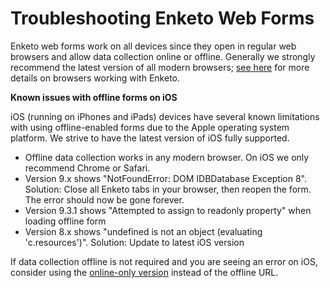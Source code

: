 # Troubleshooting Enketo Web Forms

Enketo web forms work on all devices since they open in regular web browsers and allow data collection online or offline. Generally we strongly recommend the latest version of all modern browsers; [see here](https://github.com/kobotoolbox/enketo-express#browser-support) for more details on browsers working with Enketo.

**Known issues with offline forms on iOS**

iOS (running on iPhones and iPads) devices have several known limitations with using offline-enabled forms due to the Apple operating system platform. We strive to have the latest version of iOS fully supported.

* Offline data collection works in any modern browser. On iOS we only recommend Chrome or Safari.
* Version 9.x shows "NotFoundError: DOM IDBDatabase Exception 8". Solution: Close all Enketo tabs in your browser, then reopen the form. The error should now be gone forever.
* Version 9.3.1 shows "Attempted to assign to readonly property" when loading offline form
* Version 8.x shows "undefined is not an object (evaluating 'c.resources')". Solution: Update to latest iOS version

If data collection offline is not required and you are seeing an error on iOS, consider using the [online-only version](https://ee.kobotoolbox.org/::ABCD) instead of the offline URL.

